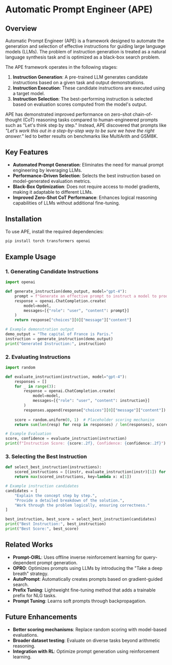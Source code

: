 # Automatic Prompt Engineer (APE)

## Overview

Automatic Prompt Engineer (APE) is a framework designed to automate the generation and selection of effective instructions for guiding large language models (LLMs). The problem of instruction generation is treated as a natural language synthesis task and is optimized as a black-box search problem.

The APE framework operates in the following stages:
1. **Instruction Generation**: A pre-trained LLM generates candidate instructions based on a given task and output demonstrations.
2. **Instruction Execution**: These candidate instructions are executed using a target model.
3. **Instruction Selection**: The best-performing instruction is selected based on evaluation scores computed from the model's output.

APE has demonstrated improved performance on zero-shot chain-of-thought (CoT) reasoning tasks compared to human-engineered prompts such as "Let's think step by step." Instead, APE discovered that prompts like *"Let's work this out in a step-by-step way to be sure we have the right answer."* led to better results on benchmarks like MultiArith and GSM8K.

## Key Features
- **Automated Prompt Generation**: Eliminates the need for manual prompt engineering by leveraging LLMs.
- **Performance-Driven Selection**: Selects the best instruction based on model-generated evaluation metrics.
- **Black-Box Optimization**: Does not require access to model gradients, making it adaptable to different LLMs.
- **Improved Zero-Shot CoT Performance**: Enhances logical reasoning capabilities of LLMs without additional fine-tuning.

## Installation

To use APE, install the required dependencies:

```bash
pip install torch transformers openai
```

## Example Usage

### 1. Generating Candidate Instructions

```python
import openai

def generate_instruction(demo_output, model="gpt-4"):
    prompt = f"Generate an effective prompt to instruct a model to produce the following output: {demo_output}"
    response = openai.ChatCompletion.create(
        model=model,
        messages=[{"role": "user", "content": prompt}]
    )
    return response["choices"][0]["message"]["content"]

# Example demonstration output
demo_output = "The capital of France is Paris."
instruction = generate_instruction(demo_output)
print("Generated Instruction:", instruction)
```

### 2. Evaluating Instructions

```python
import random

def evaluate_instruction(instruction, model="gpt-4"):
    responses = []
    for _ in range(3):
        response = openai.ChatCompletion.create(
            model=model,
            messages=[{"role": "user", "content": instruction}]
        )
        responses.append(response["choices"][0]["message"]["content"])
    
    score = random.uniform(0, 1)  # Placeholder scoring mechanism
    return sum(len(resp) for resp in responses) / len(responses), score

# Example Evaluation
score, confidence = evaluate_instruction(instruction)
print(f"Instruction Score: {score:.2f}, Confidence: {confidence:.2f}")
```

### 3. Selecting the Best Instruction

```python
def select_best_instruction(instructions):
    scored_instructions = [(instr, evaluate_instruction(instr)[1]) for instr in instructions]
    return max(scored_instructions, key=lambda x: x[1])

# Example instruction candidates
candidates = [
    "Explain the concept step by step.",
    "Provide a detailed breakdown of the solution.",
    "Work through the problem logically, ensuring correctness."
]

best_instruction, best_score = select_best_instruction(candidates)
print("Best Instruction:", best_instruction)
print("Best Score:", best_score)
```

## Related Works

- **Prompt-OIRL**: Uses offline inverse reinforcement learning for query-dependent prompt generation.
- **OPRO**: Optimizes prompts using LLMs by introducing the "Take a deep breath" strategy.
- **AutoPrompt**: Automatically creates prompts based on gradient-guided search.
- **Prefix Tuning**: Lightweight fine-tuning method that adds a trainable prefix for NLG tasks.
- **Prompt Tuning**: Learns soft prompts through backpropagation.

## Future Enhancements
- **Better scoring mechanisms**: Replace random scoring with model-based evaluations.
- **Broader dataset testing**: Evaluate on diverse tasks beyond arithmetic reasoning.
- **Integration with RL**: Optimize prompt generation using reinforcement learning.



